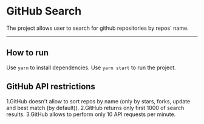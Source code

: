 GitHub Search
===================


The project allows user to search for github repositories by repos' name.

----------


How to run
-------------

Use ```yarn``` to install dependencies.
Use ```yarn start``` to run the project.

GitHub API restrictions
-------------
1.GitHub doesn't allow to sort repos by name (only by stars, forks, update and best match (by default)).
2.GitHub returns only first 1000 of search results.
3.GitHub allows to perform only 10 API requests per minute.